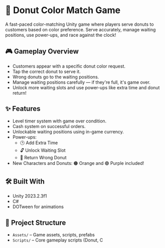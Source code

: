 # 🍩 Donut Color Match Game

A fast-paced color-matching Unity game where players serve donuts to customers based on color preference. Serve accurately, manage waiting positions, use power-ups, and race against the clock!

## 🎮 Gameplay Overview

- Customers appear with a specific donut color request.
- Tap the correct donut to serve it.
- Wrong donuts go to the waiting positions.
- Manage waiting positions carefully — if they're full, it's game over.
- Unlock more waiting slots and use power-ups like extra time and donut return!

## ✨ Features

- Level timer system with game over condition.
- Cash system on successful orders.
- Unlockable waiting positions using in-game currency.
- Power-ups:
  - 🕒 Add Extra Time  
  - 🔓 Unlock Waiting Slot  
  - 🔁 Return Wrong Donut
- New Characters and Donuts: 🟠 Orange and 🟣 Purple included!

## 🛠 Built With

- Unity 2023.2.3f1
- C#
- DOTween for animations

## 📁 Project Structure

- `Assets/` – Game assets, scripts, prefabs
- `Scripts/` – Core gameplay scripts (Donut, C
